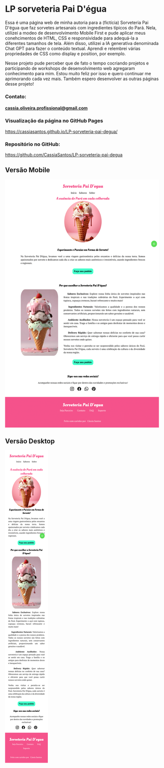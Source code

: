 # LP sorveteria Pai D'égua

<p>Essa é uma página web de minha autoria para a  (fictícia) Sorveteria Pai D'égua que faz sorvetes artesanais com ingredientes típicos do Pará. Nela, utilizei a modeo de desenvolvimento Mobile First e pude aplicar meus conehcimentos de HTML, CSS  e responsividade para adequá-la a diferentes tamanhos de tela. Além disso, utilizei a IA generativa denominada Chat GPT para fazer o conteúdo textual. Aprendi e relembrei várias propriedades de CSS como display e position, por exemplo.</p> 

<p>Nesse projeto pude perceber que de fato o tempo cocriando projetos e participando de workshops de desenvolvimento web agregaram conhecimento para mim. Estou muito feliz por isso e quero continuar me aprimorando cada vez mais. Também espero desenvolver as outras páginas desse projeto!</P>

### Contato:
#### cassia.oliveira.profissional@gmail.com

### Visualização da página no GitHub Pages
<a href="https://cassiasantos.github.io/LP-sorveteria-pai-degua/">https://cassiasantos.github.io/LP-sorveteria-pai-degua/</a>

### Repositório no GitHub:
<a href="https://github.com/CassiaSantos/LP-sorveteria-pai-degua">https://github.com/CassiaSantos/LP-sorveteria-pai-degua</a>

## Versão Mobile
<img src="assets\img\img_redme\SorveteriaPaiDegua_VersaoDesktop.png">

## Versão Desktop
<img src="assets\img\img_redme\SorveteriaPaiDegua_VersaoMobile.png">
